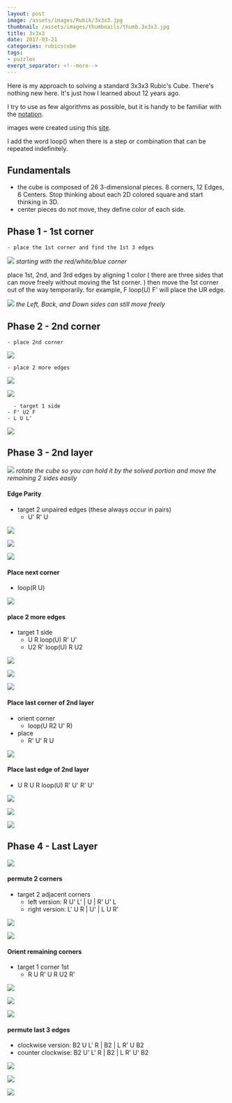```yaml
---
layout: post
image: /assets/images/Rubik/3x3x3.jpg
thumbnail: /assets/images/thumbnails/thumb.3x3x3.jpg
title: 3x3x3
date: 2017-03-21
categories: rubicscube
tags:
- puzzles
exerpt_separator: <!--more-->
---
```


Here is my approach to solving a standard 3x3x3 Rubic's Cube. There's nothing new here. It's just how I learned about 12 years ago.

<!--more-->

I try to use as few algorithms as possible, but it is handy to be familiar with the
[notation](https://ruwix.com/the-rubiks-cube/notation/).

images were created using this [site](https://rubiks-cube-solver.com/).

I add the word loop() when there is a step or combination that can be repeated indefinitely.

## Fundamentals
- the cube is composed of 26 3-dimensional pieces. 8 corners, 12 Edges, 6 Centers. Stop thinking about each 2D colored square and start thinking in 3D.
- center pieces do not move, they define color of each side.

## Phase 1 - 1st corner
 	- place the 1st corner and find the 1st 3 edges
![](/assets/images/Rubik/01-1stCorner.png)
*starting with the red/white/blue corner*

place 1st, 2nd, and 3rd edges 
by aligning 1 color ( there are three sides that can move freely without moving the 1st corner. )
then move the 1st corner out of the way temporarily.
for example, F loop(U) F' will place the UR edge. 
    
![](/assets/images/Rubik/02-3Edges.png)
*the Left, Back, and Down sides can still move freely*

    
## Phase 2 - 2nd corner
 	- place 2nd corner

![](/assets/images/Rubik/03-2ndCorner.png)

 	- place 2 more edges

![](/assets/images/Rubik/04-4thEdgeTargeted.png)

![](/assets/images/Rubik/05-4thEdgePlaced-5thEdgeTargeted.png)

 	  - target 1 side
    - F' U2 F
    - L U L'
    
![](/assets/images/Rubik/06-5thEdgePlaced.png)


## Phase 3 - 2nd layer

![](/assets/images/Rubik/07-CrossPhase.png)
*rotate the cube so you can hold it by the solved portion and move the remaining 2 sides easily*


#### Edge Parity
- target 2 unpaired edges (these always occur in pairs)
  - U' R' U

![](/assets/images/Rubik/08-1stEdgePairTargeted.png)

![](/assets/images/Rubik/09-2ndEdgePairTargeted.png)

![](/assets/images/Rubik/10-CrossComplete.png)



####   Place next corner
- loop(R U)

![](/assets/images/Rubik/11-3rdCorner.png)


####   place 2 more edges
- target 1 side
  - U R loop(U) R' U'
  - U2 R' loop(U) R U2

![](/assets/images/Rubik/12-6thEdgeTargeted.png)

![](/assets/images/Rubik/13-6thEdgePlaced-7thEdgeTargeted.png)

![](/assets/images/Rubik/14-7thEdgePlaced.png)



####   Place last corner of 2nd layer
- orient corner
  - loop(U R2 U' R)
- place
  - R' U' R U

![](/assets/images/Rubik/15-4thCorner.png)



####   Place last edge of 2nd layer
- U R U R loop(U) R' U' R' U'

![](/assets/images/Rubik/16-8thEdgeTargeted.png)

![](/assets/images/Rubik/17-8thEdgePlacing.png)

![](/assets/images/Rubik/18-8thEdgePlaced.png)



## Phase 4 - Last Layer

![](/assets/images/Rubik/19-topLayer.png)


####   permute 2 corners
- target 2 adjacent corners
  - left version:  R  U' L' \| U  \| R' U' L
  - right version: L' U  R  \| U' \| L  U  R'


![](/assets/images/Rubik/20-PermuteCornersTargeted.png)

![](/assets/images/Rubik/21-CornersPermuted.png)



####   Orient remaining corners
- target 1 corner 1st
  - R U R' U R U2 R'

![](/assets/images/Rubik/22-OrientCornersTargeted1.png)

![](/assets/images/Rubik/23-OrientCornersTargeted2.png)

![](/assets/images/Rubik/24-CornersOriented.png)


####   permute last 3 edges
- clockwise version: B2 U  L' R \| B2 \| L R' U  B2
- counter clockwise: B2 U' L' R \| B2 \| L R' U' B2

![](/assets/images/Rubik/25-LastEdgesTargeted.png)

![](/assets/images/Rubik/26-FinalMoveTargeted.png)

![](/assets/images/Rubik/27-Solved.png)

